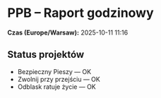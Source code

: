 # PPB – Raport godzinowy
**Czas (Europe/Warsaw):** 2025-10-11 11:16

## Status projektów
- Bezpieczny Pieszy — OK
- Zwolnij przy przejściu — OK
- Odblask ratuje życie — OK

